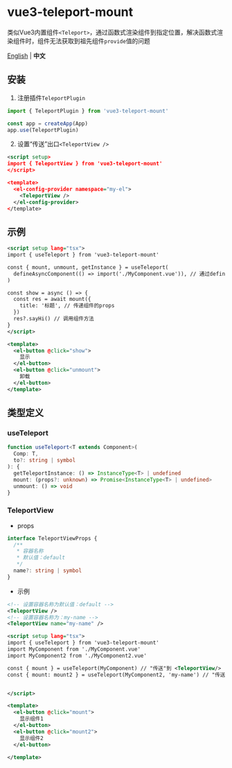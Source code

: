 # vue3-teleport-mount

类似Vue3内置组件`<Teleport>`，通过函数式渲染组件到指定位置，解决函数式渲染组件时，组件无法获取到祖先组件`provide`值的问题

[English](https://github.com/Planck-Ho/vue3-teleport-mount/blob/main/README.md) | **中文**


## 安装

1. 注册插件`TeleportPlugin`

```ts
import { TeleportPlugin } from 'vue3-teleport-mount'

const app = createApp(App)
app.use(TeleportPlugin)
```

2. 设置“传送”出口`<TeleportView />`

```xml
<script setup>
import { TeleportView } from 'vue3-teleport-mount'
</script>

<template>
  <el-config-provider namespace="my-el">
    <TeleportView />
  </el-config-provider>
</template>
```

## 示例

```xml
<script setup lang="tsx">
import { useTeleport } from 'vue3-teleport-mount'

const { mount, unmount, getInstance } = useTeleport(
  defineAsyncComponent(() => import('./MyComponent.vue')), // 通过defineAsyncComponent引入组件，优化性能
)

const show = async () => {
  const res = await mount({
    title: '标题', // 传递组件的props
  })
  res?.sayHi() // 调用组件方法
}
</script>

<template>
  <el-button @click="show">
    显示
  </el-button>
  <el-button @click="unmount">
    卸载
  </el-button>
</template>
```

## 类型定义

### useTeleport

```ts
function useTeleport<T extends Component>(
  Comp: T,
  to?: string | symbol
): {
  getTeleportInstance: () => InstanceType<T> | undefined
  mount: (props?: unknown) => Promise<InstanceType<T> | undefined>
  unmount: () => void
}
```

### TeleportView

- props

```ts
interface TeleportViewProps {
  /**
   * 容器名称
   * 默认值：default
   */
  name?: string | symbol
}
```

- 示例

```xml
<!-- 设置容器名称为默认值：default -->
<TeleportView />
<!-- 设置容器名称为：my-name -->
<TeleportView name="my-name" />
```

```xml
<script setup lang="tsx">
import { useTeleport } from 'vue3-teleport-mount'
import MyComponent from './MyComponent.vue'
import MyComponent2 from './MyComponent2.vue'

const { mount } = useTeleport(MyComponent) // "传送"到 <TeleportView/>
const { mount: mount2 } = useTeleport(MyComponent2, 'my-name') // "传送"到 <TeleportView name="my-name" />


</script>

<template>
  <el-button @click="mount">
    显示组件1
  </el-button>
  <el-button @click="mount2">
    显示组件2
  </el-button>

</template>
```
